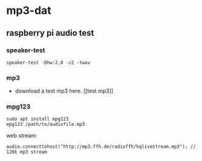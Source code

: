 
# mp3-dat


## raspberry pi audio test 

### speaker-test

    speaker-test -Dhw:2,0 -c2 -twav

### mp3 

- download a test mp3 here. [[test.mp3]]


### mpg123

    sudo apt install mpg123
    mpg123 /path/to/audiofile.mp3



web stream: 

    audio.connecttohost("http://mp3.ffh.de/radioffh/hqlivestream.mp3"); // 128k mp3 stream